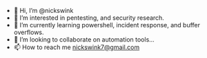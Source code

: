 - 👋 Hi, I’m @nickswink
- 👀 I’m interested in pentesting, and security research.
- 🌱 I’m currently learning powershell, incident response, and buffer overflows.
- 💞️ I’m looking to collaborate on automation tools...
- 📫 How to reach me nickswink7@gmail.com

<!---
nickswink/nickswink is a ✨ special ✨ repository because its `README.md` (this file) appears on your GitHub profile.
You can click the Preview link to take a look at your changes.
--->
